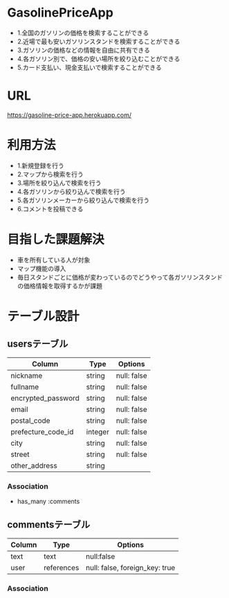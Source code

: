 # GasolinePriceApp

* 1.全国のガソリンの価格を検索することができる
* 2.近場で最も安いガソリンスタンドを検索することができる
* 3.ガソリンの価格などの情報を自由に共有できる
* 4.各ガソリン別で、価格の安い場所を絞り込むことができる
* 5.カード支払い、現金支払いで検索することができる

# URL

https://gasoline-price-app.herokuapp.com/

# 利用方法

* 1.新規登録を行う
* 2.マップから検索を行う
* 3.場所を絞り込んで検索を行う
* 4.各ガソリンから絞り込んで検索を行う
* 5.各ガソリンメーカーから絞り込んで検索を行う
* 6.コメントを投稿できる

# 目指した課題解決

* 車を所有している人が対象
* マップ機能の導入
* 毎日スタンドごとに価格が変わっているのでどうやって各ガソリンスタンドの価格情報を取得するかが課題

# テーブル設計

## usersテーブル

| Column             | Type    | Options                   |
| ------------------ | ------- | ------------------------- |
| nickname           | string  | null: false               |
| fullname           | string  | null: false               |
| encrypted_password | string  | null: false               |
| email              | string  | null: false               |
| postal_code        | string  | null: false               |
| prefecture_code_id | integer | null: false               |
| city               | string  | null: false               |
| street             | string  | null: false               |
| other_address      | string  |                           |

### Association

- has_many :comments

## commentsテーブル

| Column       | Type       | Options                        |
| ------------ | ---------- | ------------------------------ |
| text         | text       | null:false                     |
| user         | references | null: false, foreign_key: true |

### Association

